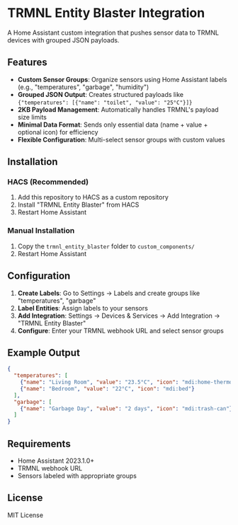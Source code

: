 # TRMNL Entity Blaster Integration

A Home Assistant custom integration that pushes sensor data to TRMNL devices with grouped JSON payloads.

## Features

- **Custom Sensor Groups**: Organize sensors using Home Assistant labels (e.g., "temperatures", "garbage", "humidity")
- **Grouped JSON Output**: Creates structured payloads like `{"temperatures": [{"name": "toilet", "value": "25°C"}]}`
- **2KB Payload Management**: Automatically handles TRMNL's payload size limits
- **Minimal Data Format**: Sends only essential data (name + value + optional icon) for efficiency
- **Flexible Configuration**: Multi-select sensor groups with custom values

## Installation

### HACS (Recommended)
1. Add this repository to HACS as a custom repository
2. Install "TRMNL Entity Blaster" from HACS
3. Restart Home Assistant

### Manual Installation
1. Copy the `trmnl_entity_blaster` folder to `custom_components/`
2. Restart Home Assistant

## Configuration

1. **Create Labels**: Go to Settings → Labels and create groups like "temperatures", "garbage"
2. **Label Entities**: Assign labels to your sensors
3. **Add Integration**: Settings → Devices & Services → Add Integration → "TRMNL Entity Blaster"
4. **Configure**: Enter your TRMNL webhook URL and select sensor groups

## Example Output

```json
{
  "temperatures": [
    {"name": "Living Room", "value": "23.5°C", "icon": "mdi:home-thermometer"},
    {"name": "Bedroom", "value": "22°C", "icon": "mdi:bed"}
  ],
  "garbage": [
    {"name": "Garbage Day", "value": "2 days", "icon": "mdi:trash-can"}
  ]
}
```

## Requirements

- Home Assistant 2023.1.0+
- TRMNL webhook URL
- Sensors labeled with appropriate groups

## License

MIT License